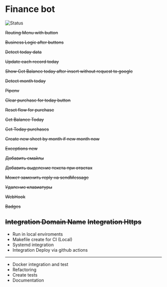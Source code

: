 # Finance bot

![Status](https://github.com/ikrutik/finance_bot/workflows/Test%20and%20deploy/badge.svg?branch=master)


~~Routing Menu with button~~

~~Business Logic after buttons~~

~~Detect today data~~

~~Update each record today~~

~~Show Get Balance today after insert without request to google~~

~~Detect month today~~

~~Pipenv~~

~~Clear purchase for today button~~

~~Reset flow for purchase~~

~~Get Balance Today~~

~~Get Today purchases~~

~~Create new sheet by month if new month now~~

~~Exceptions new~~

~~Добавить смайлы~~

~~Добавить выделение текста при ответах~~

~~Может заменить reply на sendMessage~~

~~Удаление клавиатуры~~

~~WebHook~~

~~Badges~~

~~Integration Domain Name~~
~~Integration Https~~
----------------------------------

- Run in local enviroments
- Makefile create for CI (Local)
- Systemd integration
- Integration Deploy via github actions
 ----------------------------------
- Docker integration and test
- Refactoring
- Create tests
- Documentation
